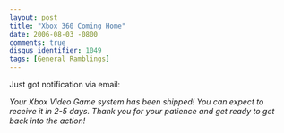```yaml
---
layout: post
title: "Xbox 360 Coming Home"
date: 2006-08-03 -0800
comments: true
disqus_identifier: 1049
tags: [General Ramblings]
---
```

Just got notification via email:

 *Your Xbox Video Game system has been shipped! You can expect to
receive it in 2-5 days. Thank you for your patience and get ready to get
back into the action!*
